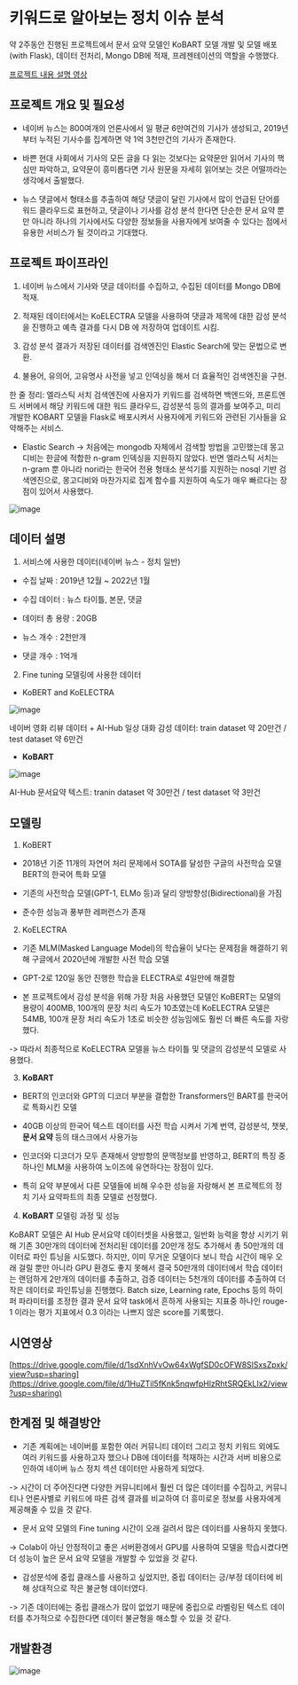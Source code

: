 # 키워드로 알아보는 정치 이슈 분석
약 2주동안 진행된 프로젝트에서 문서 요약 모델인 KoBART 모델 개발 및 모델 배포(with Flask), 데이터 전처리, Mongo DB에 적재, 프레젠테이션의 역할을 수행했다.

[프로젝트 내용 설명 영상](https://drive.google.com/file/d/1T2-06W8T-AxEqRVhVl69Ib5E4vkwHfyK/view?usp=sharing)

## 프로젝트 개요 및 필요성

- 네이버 뉴스는 800여개의 언론사에서 일 평균 6만여건의 기사가 생성되고, 2019년부터 누적된 기사수를 집계하면 약 1억 3천만건의 기사가 존재한다. 

- 바쁜 현대 사회에서 기사의 모든 글을 다 읽는 것보다는 요약문만 읽어서 기사의 핵심만 파악하고, 요약문이 흥미롭다면 기사 원문을 자세히 읽어보는 것은 어떨까라는 생각에서 출발했다.

- 뉴스 댓글에서 형태소를 추출하여 해당 댓글이 달린 기사에서 많이 언급된 단어를 워드 클라우드로 표현하고, 댓글이나 기사를 감성 분석 한다면 단순한 문서 요약 뿐만 아니라 하나의 기사에서도 다양한 정보들을 사용자에게 보여줄 수 있다는 점에서 유용한 서비스가 될 것이라고 기대했다.

## 프로젝트 파이프라인
1) 네이버 뉴스에서 기사와 댓글 데이터를 수집하고, 수집된 데이터를 Mongo DB에 적재. 

2) 적재된 데이터에서는 KoELECTRA 모델을 사용하여 댓글과 제목에 대한 감성 분석을 진행하고 예측 결과를 다시 DB 에 저장하여 업데이트 시킴.

3) 감성 분석 결과가 저장된 데이터를 검색엔진인 Elastic Search에 맞는 문법으로 변환. 

4) 불용어, 유의어, 고유명사 사전을 넣고 인덱싱을 해서 더 효율적인 검색엔진을 구현.

한 줄 정리: 엘라스틱 서치 검색엔진에 사용자가 키워드를 검색하면 백엔드와, 프론트엔드 서버에서 해당 키워드에 대한 워드 클라우드, 감성분석 등의 결과를 보여주고, 미리 개발한 KOBART 모델을 Flask로 배포시켜서 사용자에게 키워드와 관련된 기사들을 요약해주는 서비스.

- Elastic Search -> 처음에는 mongodb 자체에서 검색할 방법을 고민했는데 몽고디비는 한글에 적합한 n-gram 인덱싱을 지원하지 않았다. 반면 엘라스틱 서치는 n-gram 뿐 아니라 nori라는 한국어 전용 형태소 분석기를 지원하는 nosql 기반 검색엔진으로, 몽고디비와 마찬가지로 집계 함수를 지원하여 속도가 매우 빠르다는 장점이 있어서 사용했다.

![image](https://user-images.githubusercontent.com/97672187/178143110-60ae151d-ffce-4135-9113-df504929d519.png)

## 데이터 설명
1) 서비스에 사용한 데이터(네이버 뉴스 - 정치 일반)

- 수집 날짜 : 2019년 12월 ~ 2022년 1월

- 수집 데이터 : 뉴스 타이틀, 본문, 댓글

- 데이터 총 용량 : 20GB 

- 뉴스 개수 : 2천만개

- 댓글 개수 : 1억개

2) Fine tuning 모델링에 사용한 데이터

- KoBERT and KoELECTRA

![image](https://user-images.githubusercontent.com/97672187/178143684-c8a11c00-f971-44ca-95a3-d5d710ca2407.png)

네이버 영화 리뷰 데이터 + AI-Hub 일상 대화 감성 데이터: train dataset 약 20만건 / test dataset 약 6만건

- **KoBART**

![image](https://user-images.githubusercontent.com/97672187/178143729-96176e33-2526-4098-8bd8-741783af2fe3.png)

AI-Hub 문서요약 텍스트: tranin dataset 약 30만건 / test dataset 약 3만건

## 모델링
1) KoBERT

- 2018년 기준 11개의 자연어 처리 문제에서 SOTA를 달성한 구글의 사전학습 모델 BERT의 한국어 특화 모델

- 기존의 사전학습 모델(GPT-1, ELMo 등)과 달리 양방향성(Bidirectional)을 가짐

- 준수한 성능과 풍부한 레퍼런스가 존재

2) KoELECTRA

- 기존 MLM(Masked Language Model)의 학습율이 낮다는 문제점을 해결하기 위해 구글에서 2020년에 개발한 사전 학습 모델

- GPT-2로 120일 동안 진행한 학습을 ELECTRA로 4일만에 해결함

- 본 프로젝트에서 감성 분석을 위해 가장 처음 사용했던 모델인 KoBERT는 모델의 용량이 400MB, 100개의 문장 처리 속도가 10초였는데 KoELECTRA 모델은 54MB, 100개 문장 처리 속도가
1초로 비슷한 성능임에도 훨씬 더 빠른 속도를 자랑했다.

-> 따라서 최종적으로 KoELECTRA 모델을 뉴스 타이틀 및 댓글의 감성분석 모델로 사용했다.

3) **KoBART**

- BERT의 인코더와 GPT의 디코더 부분을 결합한 Transformers인 BART를 한국어로 특화시킨 모델

- 40GB 이상의 한국어 텍스트 데이터를 사전 학습 시켜서 기계 번역, 감성분석, 챗봇, **문서 요약** 등의 태스크에서 사용가능

- 인코더와 디코더가 모두 존재해서 양방향의 문맥정보를 반영하고, BERT의 특징 중 하나인 MLM을 사용하여 노이즈에 유연하다는 장점이 있다.

- 특히 요약 부분에서 다른 모델들에 비해 우수한 성능을 자랑해서 본 프로젝트의 정치 기사 요약파트의 최종 모델로 선정했다.

4) **KoBART** 모델링 과정 및 성능

KoBART 모델은 AI Hub 문서요약 데이터셋을 사용했고, 일반화 능력을 향상 시키기 위해 기존 30만개의 데이터에 전처리된 데이터를 20만개 정도 추가해서 총 50만개의 데이터로 파인 튜닝을 시도했다. 하지만, 이미 무거운 모델이다 보니 학습 시간이 매우 오래 걸릴 뿐만 아니라 GPU 환경도 좋지 못해서 결국 50만개의 데이터에서 학습 데이터는 랜덤하게 2만개의 데이터를 추출하고, 검증 데이터는 5천개의 데이터를 추출하여 더 작은 데이터로 파인튜닝을 진행했다. Batch size, Learning rate, Epochs 등의 하이퍼 파라미터를 조정한 결과 문서 요약 task에서 흔하게 사용되는 지표중 하나인 rouge-1 이라는 평가 지표에서 0.3 이라는 나쁘지 않은 score를 기록했다.

## 시연영상

[https://drive.google.com/file/d/1sdXnhVvOw64xWgfSD0cOFW8SlSxsZpxk/view?usp=sharing](https://drive.google.com/file/d/1HuZTil5fKnk5nqwfpHlzRhtSRQEkLIx2/view?usp=sharing)

## 한계점 및 해결방안
- 기존 계획에는 네이버를 포함한 여러 커뮤니티 데이터 그리고 정치 키워드 외에도 여러 키워드를 사용하고자 했으나 DB에 데이터를 적재하는 시간과 서버 비용으로 인하여 네이버 뉴스 정치 섹션 데이터만 사용하게 되었다.

-> 시간이 더 주어진다면 다양한 커뮤니티에서 훨씬 더 많은 데이터를 수집하고, 커뮤니티나 언론사별로 키워드에 따른 검색 결과를 비교하여 더 흥미로운 정보를 사용자에게 제공해줄 수 있을 것 같다.

- 문서 요약 모델의 Fine tuning 시간이 오래 걸려서 많은 데이터를 사용하지 못했다.

-> Colab이 아닌 안정적이고 좋은 서버환경에서 GPU를 사용하여 모델을 학습시켰다면 더 성능이 높은 문서 요약 모델을 개발할 수 있었을 것 같다.

- 감성분석에 중립 클래스를 사용하고 싶었지만, 중립 데이터는 긍/부정 데이터에 비해 상대적으로 작은 불균형 데이터였다.

-> 기존 데이터에는 중립 클래스가 많이 없었기 때문에 중립으로 라벨링된 텍스트 데이터를 추가적으로 수집한다면 데이터 불균형을 해소할 수 있을 것 같다.

## 개발환경

![image](https://user-images.githubusercontent.com/97672187/178144400-c4f63f9f-cbd1-4140-bd98-b19486267a33.png)


